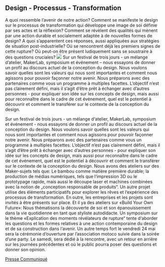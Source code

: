 ## Design - Processus - Transformation

A quoi ressemble l&rsquo;avenir de notre action? Comment se manifeste le design sur le processus de transformation qui d&eacute;veloppe une image de soi d&eacute;finie par ses actes et la r&eacute;flexion? Comment se r&eacute;v&egrave;lent des qualit&eacute;s qui m&egrave;nent par une action durable et socialement adapt&eacute;e &agrave; de nouvelles formes de design? A quoi s&rsquo;apparentent ces r&eacute;ponses, aussi appliqu&eacute;es aux strat&eacute;gies de situation post-industrielle? O&ugrave; se rencontrent d&eacute;j&agrave; les premiers signes de cette rupture? O&ugrave; peut-on &ecirc;tre pr&eacute;sent ludiquement sans se soustraire &agrave; des questions cruciales?
<img src="img/panorama1bearb.jpg" class="full">
Sur un festival de trois jours - un m&eacute;lange d&rsquo;atelier, MakerLab, symposium et &eacute;v&eacute;nement &ndash; nous essayons de donner un profil au discours actuel de la conception du design.
Nous voulons savoir quelles sont les valeurs qui nous sont importantes et comment nous agissons pour pouvoir fa&ccedil;onner notre avenir. Nous pr&eacute;parons avec des partenaires comme vous un programme &agrave; multiples facettes. L&lsquo;objectif n&lsquo;est pas clairement d&eacute;fini, mais il s&lsquo;agit d&lsquo;&ecirc;tre pr&ecirc;t &agrave; &eacute;changer avec d&rsquo;autres personnes - pour expliquer son id&eacute;e sur les concepts de design, mais aussi pour reconna&icirc;tre dans le cadre de cet &eacute;v&eacute;nement, quel est le potentiel &agrave; d&eacute;couvrir et comment le transf&eacute;rer sur le contexte de la conception du design.

Sur un festival de trois jours - un m&eacute;lange d&lsquo;atelier, MakerLab, symposium et &eacute;v&eacute;nement - nous essayons de donner un profil au discours actuel de la conception du design. Nous voulons savoir quelles sont les valeurs qui nous sont importantes et comment nous agissons pour pouvoir fa&ccedil;onner notre avenir. Nous pr&eacute;parons avec des partenaires comme vous un programme &agrave; multiples facettes. L&lsquo;objectif n&lsquo;est pas clairement d&eacute;fini, mais il s&lsquo;agit d&lsquo;&ecirc;tre pr&ecirc;t &agrave; &eacute;changer avec d&rsquo;autres personnes - pour expliquer son id&eacute;e sur les concepts de design, mais aussi pour reconna&icirc;tre dans le cadre de cet &eacute;v&eacute;nement, quel est le potentiel &agrave; d&eacute;couvrir et comment le transf&eacute;rer sur le contexte de la conception du design.
Nous avons des ateliers sur des Maker-sujets tels que:
Le bambou comme mati&egrave;re premi&egrave;re durable; la production de m&eacute;dias num&eacute;riques, tels que l&lsquo;impression 3D ou le prototypage rapide, mais aussi le d&eacute;coupe laser et machines combin&eacute;es avec la notion de &bdquo;conception responsable de produits&ldquo;.
Un autre projet utilise des &eacute;l&eacute;ments participatifs pour explorer les r&ecirc;ves et l&lsquo;exp&eacute;rience des processus de transformation.
En outre, les entreprises et les projets sont invit&eacute;s &agrave; &ecirc;tre pr&eacute;sents sur place.
Et il ya des ateliers sur &laquo;Build Your Own Future&raquo;: Nous th&eacute;matisons la d&eacute;couverte de soi et son &eacute;panouissement dans la vie quotidienne en tant que styliste autodidacte.
Un symposium sur le th&egrave;me &laquo;Explication des moments r&eacute;v&eacute;lateurs de rupture&ldquo; tente d&lsquo;aborder les questions et les formes relatives &agrave; une action contemporaine du design et de sa construction dans l&lsquo;avenir.
Un autre temps fort le vendredi 24 mai sera la c&eacute;r&eacute;monie d&lsquo;ouverture par l&rsquo;association motoco suivie dans la soir&eacute;e d&rsquo;une party.
Le samedi, sera d&eacute;di&eacute; &agrave; la rencontre, avec un retour en arri&egrave;re sur les journ&eacute;es pr&eacute;c&eacute;dentes et o&ugrave; le public pourra poser des questions et donner son opinion.

<p><a target="_blank" href="files/PrePresse_Introtext_FR.pdf">Presse Communiqué</a></p>